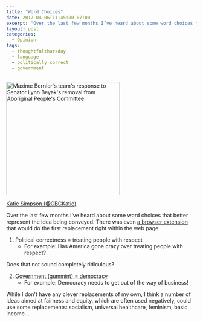 ```yaml
---
title: "Word Choices"
date: 2017-04-06T11:45:00-07:00
excerpt: "Over the last few months I’ve heard about some word choices that better represent the idea being conveyed."
layout: post
categories:
  - Opinion
tags:
  - thoughtfulthursday
  - language
  - politically correct
  - government
---
```

<div class="wp-caption alignright">
<img src="https://pbs.twimg.com/media/C8uk1kdXUAEZcPX.jpg:small" alt="Maxime Bernier's team's response to Senator Lynn Beyak's removal from Aboriginal People's Committee" width="300">
  <p class="wp-caption-text">
    <a href="https://twitter.com/CBCKatie/status/849954204932329472/photo/1" target="_blank" rel="noopener noreferrer">Katie Simpson (@CBCKatie)</a>
  </p>
</div>

Over the last few months I’ve heard about some word choices that better represent the idea being conveyed. There was even [a browser extension](http://www.huffingtonpost.com/entry/this-google-chrome-extension-replaces-political-correctness-with-something-more-accurate_us_55c82605e4b0923c12bd4a91) that would do the first replacement right within the web page.

1. Political correctness = treating people with respect
   - For example: Has America gone crazy over treating people with respect?
  
Does that not sound completely ridiculous?

2. [Government (gummint) = democracy](http://www.alternet.org/comics/government-versus-democracy)
   - For example: Democracy needs to get out of the way of business!

While I don’t have any clever replacements of my own, I think a number of ideas aimed at fairness and equity, which are often used negatively, could use some replacements: socialism, universal healthcare, feminism, basic income&#8230;
